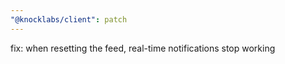 ```yaml
---
"@knocklabs/client": patch
---
```


fix: when resetting the feed, real-time notifications stop working
